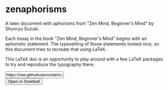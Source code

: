 # zenaphorisms
A latex document with aphorisms from "Zen Mind, Beginner's Mind" by Shunryu Suzuki.

Each essay in the book "Zen Mind, Beginner's Mind" begins with an aphoristic statement. The typesetting of those statements
looked nice, so this document tries to recreate that using LaTeX.

This LaTeX doc is an opportunity to play around with a few LaTeX packages to try and reproduce the typography there.

<div>
<form action="https://www.overleaf.com/docs" method="post" target="_blank">
<input type="text" name="snip_uri"
       value="https://raw.githubusercontent.com/dmackinnon1/zenaphorisms/master/main.tex"><br>
<input type="submit" value="Open in Overleaf">
</form>
</div>
